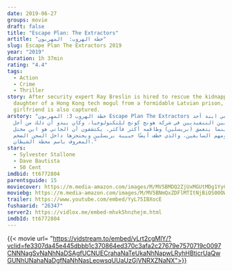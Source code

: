 ```yaml
---
date: 2019-06-27
groups: movie
draft: false
title: "Escape Plan: The Extractors"
artitle: "خطة الهروب:  المهربون"
slug: Escape Plan The Extractors 2019
year: "2019"
duration: 1h 37min
rating: "4.4"
tags:
  - Action
  - Crime
  - Thriller
story: After security expert Ray Breslin is hired to rescue the kidnapped
  daughter of a Hong Kong tech mogul from a formidable Latvian prison, Breslin's
  girlfriend is also captured.
arstory: "خطة الهروب 3: المهربون Escape Plan The Extractors تختفي ابنة أحد
  المسؤولين التنفيذيين في شركة هونج كونج للتكنولوجيا، وكان يبدو أن ذلك من أجل
  فدية، وبينما يتعمق (بريسلين) وطاقمه أكثر فأكثر، يكتشفون أن الجاني هو ابن مختل
  لأحد خصومهم السابقين، والذي خطف أيضًا حبيبة بريسلين ويحتجزها داخل السجن الضخم
  المعروف باسم محطة الشيطان."
stars:
  - Sylvester Stallone
  - Dave Bautista
  - 50 Cent
imdbid: tt6772804
parentsguide: 15
moviecover: https://m.media-amazon.com/images/M/MV5BMDQ2ZjUxMGUtMDg1Yy00ZWE4LWIyZTMtNThiN2IwZmE4ZDVkXkEyXkFqcGdeQXVyOTg4MDYyNw@@._V1_UY268_CR20,0,182,268_AL_.jpg
moviebg: https://m.media-amazon.com/images/M/MV5BNmQxZDFlMTItNjBiOS00OWUyLWI3ZTctNmFhMjkxN2E1NmQwXkEyXkFqcGdeQXVyMjMwNDgzNjc@._V1_SY1000_SX1500_AL_.jpg
trailer: https://www.youtube.com/embed/YyL75IBXocE
fushaarid: "26347"
server2: https://vidlox.me/embed-mhvk5hnzhejm.html
imdbId: tt6772804
---
```


{{< movie url= "https://vidstream.to/embed/yLrt2cgMlY/?vclid=fe3307da45e445dbbb1c370864ed370c3afa2c27679e7570719c0097CNNNagSvNaNhNaDSAgfUCNUECrahaNaTeUkaNhNapwLRyhHBticrUaQwGUNhUNahaNaDgfNaNhNasLeowsqUUaUzGjVNRXZNaNX">}}
